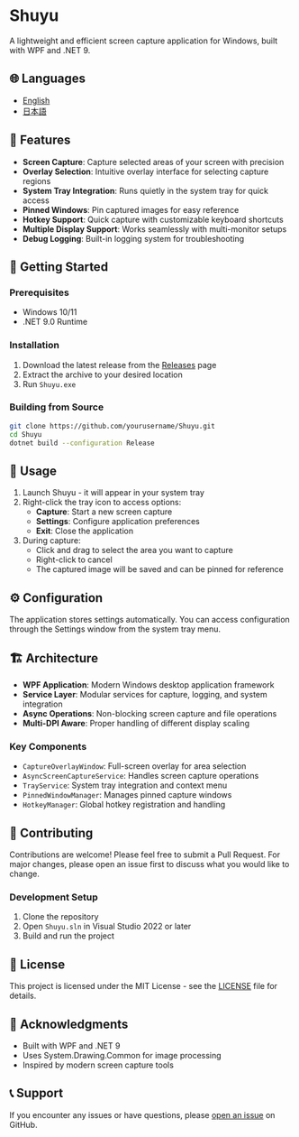 # Shuyu

A lightweight and efficient screen capture application for Windows, built with WPF and .NET 9.

## 🌐 Languages
- [English](README.md)
- [日本語](README.ja.md)

## 📸 Features

- **Screen Capture**: Capture selected areas of your screen with precision
- **Overlay Selection**: Intuitive overlay interface for selecting capture regions
- **System Tray Integration**: Runs quietly in the system tray for quick access
- **Pinned Windows**: Pin captured images for easy reference
- **Hotkey Support**: Quick capture with customizable keyboard shortcuts
- **Multiple Display Support**: Works seamlessly with multi-monitor setups
- **Debug Logging**: Built-in logging system for troubleshooting

## 🚀 Getting Started

### Prerequisites

- Windows 10/11
- .NET 9.0 Runtime

### Installation

1. Download the latest release from the [Releases](../../releases) page
2. Extract the archive to your desired location
3. Run `Shuyu.exe`

### Building from Source

```bash
git clone https://github.com/yourusername/Shuyu.git
cd Shuyu
dotnet build --configuration Release
```

## 🎯 Usage

1. Launch Shuyu - it will appear in your system tray
2. Right-click the tray icon to access options:
   - **Capture**: Start a new screen capture
   - **Settings**: Configure application preferences
   - **Exit**: Close the application
3. During capture:
   - Click and drag to select the area you want to capture
   - Right-click to cancel
   - The captured image will be saved and can be pinned for reference

## ⚙️ Configuration

The application stores settings automatically. You can access configuration through the Settings window from the system tray menu.

## 🏗️ Architecture

- **WPF Application**: Modern Windows desktop application framework
- **Service Layer**: Modular services for capture, logging, and system integration
- **Async Operations**: Non-blocking screen capture and file operations
- **Multi-DPI Aware**: Proper handling of different display scaling

### Key Components

- `CaptureOverlayWindow`: Full-screen overlay for area selection
- `AsyncScreenCaptureService`: Handles screen capture operations
- `TrayService`: System tray integration and context menu
- `PinnedWindowManager`: Manages pinned capture windows
- `HotkeyManager`: Global hotkey registration and handling

## 🤝 Contributing

Contributions are welcome! Please feel free to submit a Pull Request. For major changes, please open an issue first to discuss what you would like to change.

### Development Setup

1. Clone the repository
2. Open `Shuyu.sln` in Visual Studio 2022 or later
3. Build and run the project

## 📝 License

This project is licensed under the MIT License - see the [LICENSE](LICENSE) file for details.

## 🙏 Acknowledgments

- Built with WPF and .NET 9
- Uses System.Drawing.Common for image processing
- Inspired by modern screen capture tools

## 📞 Support

If you encounter any issues or have questions, please [open an issue](../../issues) on GitHub.
